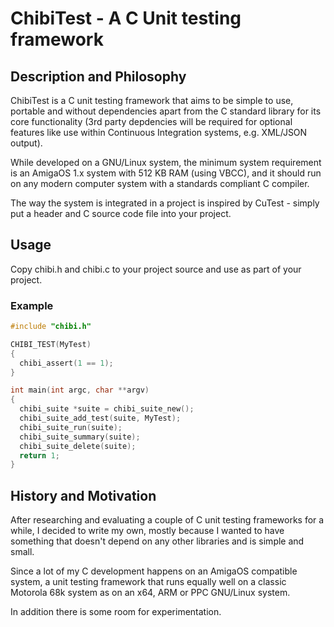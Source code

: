 # ChibiTest - A C Unit testing framework

## Description and Philosophy

ChibiTest is a C unit testing framework that aims to be simple
to use, portable and without dependencies apart from the C standard
library for its core functionality (3rd party depdencies will
be required for optional features like use within Continuous Integration
systems, e.g. XML/JSON output).

While developed on a GNU/Linux system, the minimum system requirement is
an AmigaOS 1.x system with 512 KB RAM (using VBCC), and it should run on
any modern computer system with a standards compliant C compiler.

The way the system is integrated in a project is inspired by CuTest -
simply put a header and C source code file into your project.

## Usage

Copy chibi.h and chibi.c to your project source and use as part of
your project.

### Example

```C
#include "chibi.h"

CHIBI_TEST(MyTest)
{
  chibi_assert(1 == 1);
}

int main(int argc, char **argv)
{
  chibi_suite *suite = chibi_suite_new();
  chibi_suite_add_test(suite, MyTest);
  chibi_suite_run(suite);
  chibi_suite_summary(suite);
  chibi_suite_delete(suite);
  return 1;
}
```

## History and Motivation

After researching and evaluating a couple of C unit testing frameworks
for a while, I decided to write my own, mostly because I wanted
to have something that doesn't depend on any other libraries and is
simple and small.

Since a lot of my C development happens on an AmigaOS compatible system,
a unit testing framework that runs equally well on a classic Motorola 68k
system as on an x64, ARM or PPC GNU/Linux system.

In addition there is some room for experimentation.
